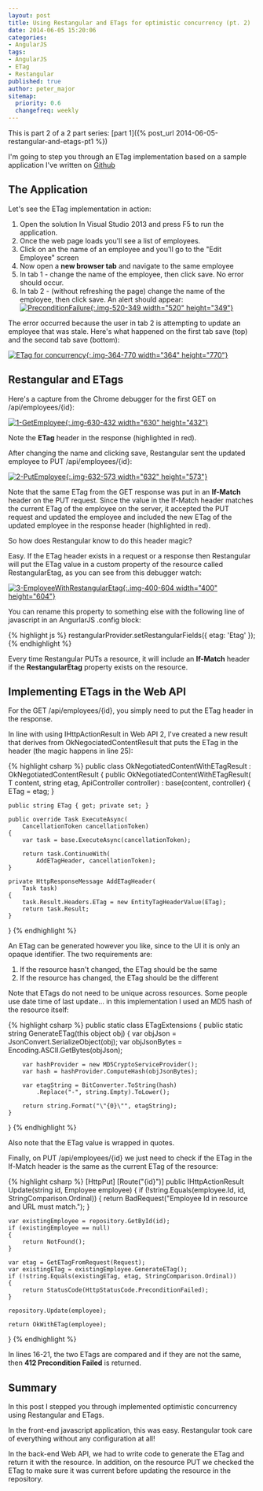 ```yaml
---
layout: post
title: Using Restangular and ETags for optimistic concurrency (pt. 2)
date: 2014-06-05 15:20:06
categories:
- AngularJS
tags:
- AngularJS
- ETag
- Restangular
published: true
author: peter_major
sitemap:
  priority: 0.6
  changefreq: weekly
---
```


This is part 2 of a 2 part series: [part 1]({% post_url 2014-06-05-restangular-and-etags-pt1 %})

I'm going to step you through an ETag implementation based on a sample application I've written on [Github](https://github.com/petermajor/RestangularWithEtag)

## The Application

Let's see the ETag implementation in action:

1. Open the solution In Visual Studio 2013 and press F5 to run the application.
2. Once the web page loads you'll see a list of employees.
3. Click on an the name of an employee and you'll go to the "Edit Employee" screen
4. Now open a __new browser tab__ and navigate to the same employee
5. In tab 1 - change the name of the employee, then click save. No error should occur.
6. In tab 2 - (without refreshing the page) change the name of the employee, then click save. An alert should appear:<br />
[![PreconditionFailure](/assets/PreconditionFailure.png){:.img-520-349 width="520" height="349"}](/assets/PreconditionFailure.png)

<!--more-->

The error occurred because the user in tab 2 is attempting to update an employee that was stale. Here's what happened on the first tab save (top) and the second tab save (bottom):

[![ETag for concurrency](/assets/ETag-for-concurrency.png){:.img-364-770 width="364" height="770"}](/assets/ETag-for-concurrency.png)

## Restangular and ETags

Here's a capture from the Chrome debugger for the first GET on /api/employees/{id}:

[![1-GetEmployee](/assets/1-GetEmployee.png){:.img-630-432 width="630" height="432"}](/assets/1-GetEmployee.png)

Note the __ETag__ header in the response (highlighted in red).

After changing the name and clicking save, Restangular sent the updated employee to PUT /api/employees/{id}:

[![2-PutEmployee](/assets/2-PutEmployee.png){:.img-632-573 width="632" height="573"}](/assets/2-PutEmployee.png)

Note that the same ETag from the GET response was put in an __If-Match__ header on the PUT request. Since the value in the If-Match header matches the current ETag of the employee on the server, it accepted the PUT request and updated the employee and included the new ETag of the updated employee in the response header (highlighted in red).

So how does Restangular know to do this header magic?

Easy. If the ETag header exists in a request or a response then Restangular will put the ETag value in a custom property of the resource called RestangularEtag, as you can see from this debugger watch:

[![3-EmployeeWithRestangularEtag](/assets/3-EmployeeWithRestangularEtag.png){:.img-400-604 width="400" height="604"}](/assets/3-EmployeeWithRestangularEtag.png)

You can rename this property to something else with the following line of javascript in an AngurlarJS .config block:

{% highlight js %}
restangularProvider.setRestangularFields({ etag: 'Etag' });
{% endhighlight %}

Every time Restangular PUTs a resource, it will include an __If-Match__ header if the __RestangularEtag__ property exists on the resource.

## Implementing ETags in the Web API

For the GET /api/employees/{id}, you simply need to put the ETag header in the response.

In line with using IHttpActionResult in Web API 2, I've created a new result that derives from OkNegociatedContentResult that puts the ETag in the header (the magic happens in line 25):

{% highlight csharp %}
public class OkNegotiatedContentWithETagResult
    : OkNegotiatedContentResult
{
    public OkNegotiatedContentWithETagResult(
        T content, string etag, ApiController controller)
        : base(content, controller)
    {
        ETag = etag;
    }

    public string ETag { get; private set; }

    public override Task ExecuteAsync(
        CancellationToken cancellationToken)
    {
        var task = base.ExecuteAsync(cancellationToken);

        return task.ContinueWith(
            AddETagHeader, cancellationToken);
    }

    private HttpResponseMessage AddETagHeader(
        Task task)
    {
        task.Result.Headers.ETag = new EntityTagHeaderValue(ETag);
        return task.Result;
    }
}
{% endhighlight %}

An ETag can be generated however you like, since to the UI it is only an opaque identifier. The two requirements are:

1. If the resource hasn't changed, the ETag should be the same
2. If the resource has changed, the ETag should be the different

Note that ETags do not need to be unique across resources. Some people use date time of last update... in this implementation I used an MD5 hash of the resource itself:

{% highlight csharp %}
public static class ETagExtensions
{
    public static string GenerateETag(this object obj)
    {
        var objJson = JsonConvert.SerializeObject(obj);
        var objJsonBytes = Encoding.ASCII.GetBytes(objJson);

        var hashProvider = new MD5CryptoServiceProvider();
        var hash = hashProvider.ComputeHash(objJsonBytes);

        var etagString = BitConverter.ToString(hash)
            .Replace("-", string.Empty).ToLower();

        return string.Format("\"{0}\"", etagString);
    }
}
{% endhighlight %}

Also note that the ETag value is wrapped in quotes.

Finally, on PUT /api/employees/{id} we just need to check if the ETag in the If-Match header is the same as the current ETag of the resource:

{% highlight csharp %}
[HttpPut]
[Route("{id}")]
public IHttpActionResult Update(string id, Employee employee)
{
    if (!string.Equals(employee.Id, id, StringComparison.Ordinal))
    {
        return BadRequest("Employee Id in resource and URL must match.");
    }

    var existingEmployee = repository.GetById(id);
    if (existingEmployee == null)
    {
        return NotFound();
    }

    var etag = GetETagFromRequest(Request);
    var existingETag = existingEmployee.GenerateETag();
    if (!string.Equals(existingETag, etag, StringComparison.Ordinal))
    {
        return StatusCode(HttpStatusCode.PreconditionFailed);
    }

    repository.Update(employee);

    return OkWithETag(employee);
}
{% endhighlight %}

In lines 16-21, the two ETags are compared and if they are not the same, then __412 Precondition Failed__ is returned.

## Summary

In this post I stepped you through implemented optimistic concurrency using Restangular and ETags.

In the front-end javascript application, this was easy. Restangular took care of everything without any configuration at all!

In the back-end Web API, we had to write code to generate the ETag and return it with the resource. In addition, on the resource PUT we checked the ETag to make sure it was current before updating the resource in the repository.
